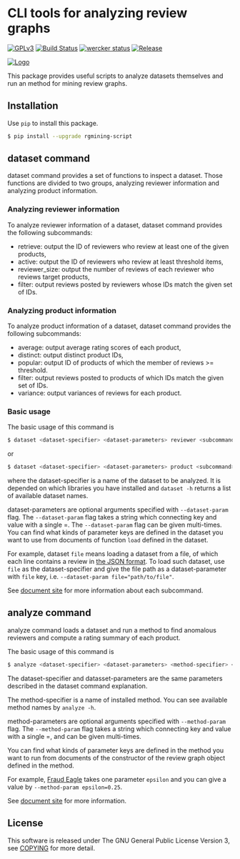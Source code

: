 # CLI tools for analyzing review graphs 
[![GPLv3](https://img.shields.io/badge/license-GPLv3-blue.svg)](https://www.gnu.org/copyleft/gpl.html)
[![Build Status](https://travis-ci.org/rgmining/script.svg?branch=master)](https://travis-ci.org/rgmining/script)
[![wercker status](https://app.wercker.com/status/f973cb1847c2c30e801fa4aa1fd417a6/s/master "wercker status")](https://app.wercker.com/project/byKey/f973cb1847c2c30e801fa4aa1fd417a6)
[![Release](https://img.shields.io/badge/release-0.6.1-brightgreen.svg)](https://github.com/rgmining/script/releases/tag/0.6.1)

[![Logo](https://rgmining.github.io/script/_static/image.png)](https://rgmining.github.io/script/)

This package provides useful scripts to analyze datasets themselves and run
an method for mining review graphs.


## Installation
Use `pip` to install this package.

```sh
$ pip install --upgrade rgmining-script
```


## dataset command
dataset command provides a set of functions to inspect a dataset.
Those functions are divided to two groups, analyzing reviewer information and
analyzing product information.

### Analyzing reviewer information
To analyze reviewer information of a dataset, dataset command provides the
following subcommands:

* retrieve: output the ID of reviewers who review at least one of the given
  products,
* active: output the ID of reviewers who review at least threshold items,
* reviewer_size: output the number of reviews of each reviewer who reviews
  target products,
* filter: output reviews posted by reviewers whose IDs match the given set of
  IDs.


### Analyzing product information
To analyze product information of a dataset, dataset command provides the
following subcommands:

* average: output average rating scores of each product,
* distinct: output distinct product IDs,
* popular: output ID of products of which the member of reviews >= threshold.
* filter: output reviews posted to products of which IDs match the given set of
  IDs.
* variance: output variances of reviews for each product.


### Basic usage
The basic usage of this command is

```sh
$ dataset <dataset-specifier> <dataset-parameters> reviewer <subcommand>
```

or

```sh
$ dataset <dataset-specifier> <dataset-parameters> product <subcommand>
```


where the dataset-specifier is a name of the dataset to be analyzed.
It is depended on which libraries you have installed and
`dataset -h` returns a list of available dataset names.

dataset-parameters are optional arguments specified with `--dataset-param` flag.
The `--dataset-param` flag takes a string which connecting key and value with
a single =.
The `--dataset-param` flag can be given multi-times.
You can find what kinds of parameter keys are defined in the dataset you want
to use from documents of function `load` defined in the dataset.

For example, dataset `file` means loading a dataset from a file,
of which each line contains a review in [the JSON format](https://rgmining.github.io/dataset-io/modules/dataset_io.html#review-data).
To load such dataset, use `file` as the dataset-specifier and give the file path
as a dataset-parameter with `file` key, i.e. `--dataset-param file="path/to/file"`.


See [document site](https://rgmining.github.io/script/) for more information
about each subcommand.


## analyze command
analyze command loads a dataset and run a method to find anomalous reviewers
and compute a rating summary of each product.

The basic usage of this command is

```sh
$ analyze <dataset-specifier> <dataset-parameters> <method-specifier> <method-parameters>
```

The dataset-specifier and datasset-parameters are the same parameters described
in the dataset command explanation.

The method-specifier is a name of installed method.
You can see available method names by `analyze -h`.

method-parameters are optional arguments specified with `--method-param` flag.
The `--method-param` flag takes a string which connecting key and value with
a single =, and can be given multi-times.

You can find what kinds of parameter keys are defined in the method you want
to run from documents of the constructor of the review graph object defined in
the method.

For example, [Fraud Eagle](https://rgmining.github.io/fraud-eagle) takes one
parameter `epsilon` and you can give a value by `--method-param epsilon=0.25`.

See [document site](https://rgmining.github.io/script/) for more information.


## License
This software is released under The GNU General Public License Version 3,
see [COPYING](https://github.com/rgmining/script/blob/master/COPYING) for more detail.
